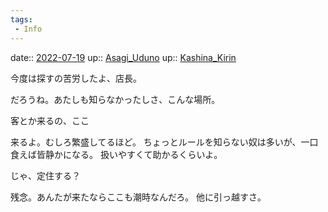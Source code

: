 ```yaml
---
tags:
 - Info
---
```


date:: [2022-07-19](Daily_Note/2022-07-19.md)
up:: [Asagi_Uduno](../Bar/Novel/Nacaria/Asagi_Uduno.md)
up:: [Kashina_Kirin](../Bar/Novel/Nacaria/Kashina_Kirin.md)

今度は探すの苦労したよ、店長。

だろうね。あたしも知らなかったしさ、こんな場所。

客とか来るの、ここ

来るよ。むしろ繁盛してるほど。
ちょっとルールを知らない奴は多いが、一口食えば皆静かになる。
扱いやすくて助かるくらいよ。

じゃ、定住する？

残念。あんたが来たならここも潮時なんだろ。
他に引っ越すさ。